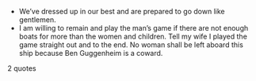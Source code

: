  - We’ve dressed up in our best and are prepared to go down like gentlemen.
 - I am willing to remain and play the man’s game if there are not enough boats for more than the women and children. Tell my wife I played the game straight out and to the end. No woman shall be left aboard this ship because Ben Guggenheim is a coward.

2 quotes
